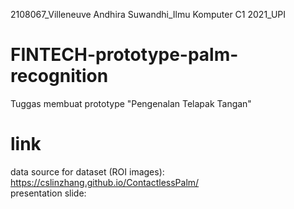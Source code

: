 2108067_Villeneuve Andhira Suwandhi_Ilmu Komputer C1 2021_UPI

# FINTECH-prototype-palm-recognition
Tuggas membuat prototype "Pengenalan Telapak Tangan"

# link
data source for dataset (ROI images): https://cslinzhang.github.io/ContactlessPalm/
<br />
presentation slide:
